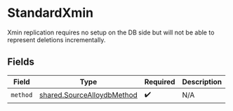 # StandardXmin

Xmin replication requires no setup on the DB side but will not be able to represent deletions incrementally.


## Fields

| Field                                                                    | Type                                                                     | Required                                                                 | Description                                                              |
| ------------------------------------------------------------------------ | ------------------------------------------------------------------------ | ------------------------------------------------------------------------ | ------------------------------------------------------------------------ |
| `method`                                                                 | [shared.SourceAlloydbMethod](../../models/shared/sourcealloydbmethod.md) | :heavy_check_mark:                                                       | N/A                                                                      |